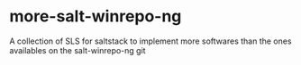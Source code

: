# more-salt-winrepo-ng
A collection of SLS for saltstack to implement more softwares than the ones availables on the salt-winrepo-ng git
